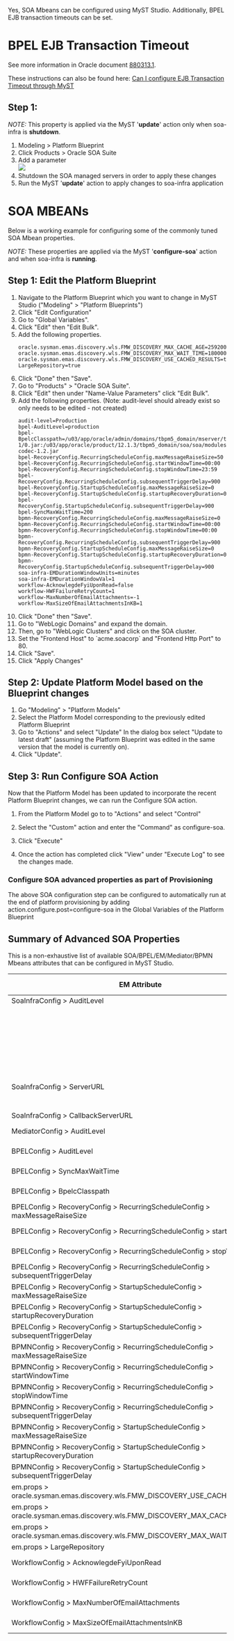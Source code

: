 Yes, SOA Mbeans can be configured using MyST Studio. Additionally, BPEL EJB transaction timeouts can be set.

# BPEL EJB Transaction Timeout

See more information in Oracle document [880313.1](https://support.oracle.com/epmos/faces/DocContentDisplay?id=880313.1). 

These instructions can also be found here: [Can I configure EJB Transaction Timeout through MyST](add-compute-nodes/can-i-configure-ejb-transaction-timeout-through-myst.html)

## Step 1:

*NOTE:* This property is applied via the MyST '**update**' action only when soa-infra is **shutdown**.

1. Modeling > Platform Blueprint
2. Click Products > Oracle SOA Suite
3. Add a parameter<br>![](/img/ejb-timeout-01.png)
4. Shutdown the SOA managed servers in order to apply these changes
5. Run the MyST '**update**' action to apply changes to soa-infra application



# SOA MBEANs

Below is a working example for configuring some of the commonly tuned SOA Mbean properties.

*NOTE:* These properties are applied via the MyST '**configure-soa**' action and when soa-infra is **running**.

## Step 1: Edit the Platform Blueprint

1. Navigate to the Platform Blueprint which you want to change in MyST Studio \("Modeling" &gt; "Platform Blueprints"\)
2. Click "Edit Configuration"
3. Go to "Global Variables". 
4. Click "Edit" then "Edit Bulk".
5. Add the following properties.
   ```
   oracle.sysman.emas.discovery.wls.FMW_DISCOVERY_MAX_CACHE_AGE=2592000000
   oracle.sysman.emas.discovery.wls.FMW_DISCOVERY_MAX_WAIT_TIME=1800000
   oracle.sysman.emas.discovery.wls.FMW_DISCOVERY_USE_CACHED_RESULTS=true
   LargeRepository=true
   ```
6. Click "Done" then "Save".
7. Go to "Products" &gt; "Oracle SOA Suite". 
8. Click "Edit" then under "Name-Value Parameters" click "Edit Bulk".
9. Add the following properties. \(Note: audit-level should already exist so only needs to be edited - not created\)
   ```
   audit-level=Production
   bpel-AuditLevel=production
   bpel-BpelcClasspath=/u03/app/oracle/admin/domains/tbpm5_domain/mserver/tbpm5_domain/lib/gen_credentials_client-1/0.jar:/u03/app/oracle/product/12.1.3/tbpm5_domain/soa/soa/modules/oracle.bpm.composer.webapp_11.1.1/commons-codec-1.2.jar
   bpel-RecoveryConfig.RecurringScheduleConfig.maxMessageRaiseSize=50
   bpel-RecoveryConfig.RecurringScheduleConfig.startWindowTime=00:00
   bpel-RecoveryConfig.RecurringScheduleConfig.stopWindowTime=23:59
   bpel-RecoveryConfig.RecurringScheduleConfig.subsequentTriggerDelay=900
   bpel-RecoveryConfig.StartupScheduleConfig.maxMessageRaiseSize=0
   bpel-RecoveryConfig.StartupScheduleConfig.startupRecoveryDuration=0
   bpel-RecoveryConfig.StartupScheduleConfig.subsequentTriggerDelay=900
   bpel-SyncMaxWaitTime=200
   bpmn-RecoveryConfig.RecurringScheduleConfig.maxMessageRaiseSize=0
   bpmn-RecoveryConfig.RecurringScheduleConfig.startWindowTime=00:00
   bpmn-RecoveryConfig.RecurringScheduleConfig.stopWindowTime=00:00
   bpmn-RecoveryConfig.RecurringScheduleConfig.subsequentTriggerDelay=900
   bpmn-RecoveryConfig.StartupScheduleConfig.maxMessageRaiseSize=0
   bpmn-RecoveryConfig.StartupScheduleConfig.startupRecoveryDuration=0
   bpmn-RecoveryConfig.StartupScheduleConfig.subsequentTriggerDelay=900
   soa-infra-EMDurationWindowUnits=minutes
   soa-infra-EMDurationWindowVal=1
   workflow-AcknowlegdeFyiUponRead=false
   workflow-HWFFailureRetryCount=1
   workflow-MaxNumberOfEmailAttachments=-1
   workflow-MaxSizeOfEmailAttachmentsInKB=1
   ```
10. Click "Done" then "Save".
11. Go to "WebLogic Domains" and expand the domain.
12. Then, go to "WebLogic Clusters" and click on the SOA cluster.
13. Set the "Frontend Host" to \`acme.soacorp\` and "Frontend Http Port" to 80.
14. Click "Save".
15. Click "Apply Changes"

## Step 2: Update Platform Model based on the Blueprint changes

1. Go "Modeling" &gt; "Platform Models"
2. Select the Platform Model corresponding to the previously edited Platform Blueprint
3. Go to "Actions" and select "Update"
   In the dialog box select "Update to latest draft" \(assuming the Platform Blueprint was edited in the same version that the model is currently on\).
4. Click "Update".

## Step 3: Run Configure SOA Action

Now that the Platform Model has been updated to incorporate the recent Platform Blueprint changes, we can run the Configure SOA action.  
1. From the Platform Model go to to "Actions" and select "Control"  
2. Select the "Custom" action and enter the "Command" as configure-soa.

1. Click "Execute"
2. Once the action has completed click "View" under "Execute Log" to see the changes made.

### Configure SOA advanced properties as part of Provisioning

The above SOA configuration step can be configured to automatically run at the end of platform provisioning by adding action.configure.post=configure-soa in the Global  Variables of the Platform Blueprint

## Summary of Advanced SOA Properties

This is a non-exhaustive list of available SOA/BPEL/EM/Mediator/BPMN Mbeans attributes that can be configured in MyST Studio.

| **EM Attribute** | **Component in MyST Studio** | **Name-Value Parameter in MyST Studio** | **Available Since** |
| --- | --- | --- | --- |
| SoaInfraConfig &gt; AuditLevel | Blueprint &gt; Products &gt; | audit-level | 2.0.0+ |
|  | SoaInfraConfig &gt; EMDurationWindowVal | Blueprint &gt; Products &gt; Oracle SOA Suite | soa-infra-EMDurationWindowUnits                                         4.0.0+ |
|  | SoaInfraConfig &gt; EMDurationWindowVal | Blueprint &gt; Products &gt; Oracle SOA Suite | soa-infra-EMDurationWindowVal                                           4.0.0+ |
| SoaInfraConfig &gt; ServerURL | Blueprint &gt; WebLogic Domains &gt; \(domain name\) &gt; WebLogic Clusters &gt; \(soa cluster\) | Automatically calculated from "Frontend Host" and "Frontend Http Port" | 2.0.0+ |
| SoaInfraConfig &gt; CallbackServerURL | As above | As above | 2.0.0+ |
| MediatorConfig &gt; AuditLevel | Blueprint &gt; Products &gt; Oracle SOA Suite | audit-level | 1.0.0+ |
| BPELConfig &gt; AuditLevel | Blueprint &gt; Products &gt; Oracle SOA Suite | audit-level | 1.0.0+ |
| BPELConfig &gt; SyncMaxWaitTime | Blueprint &gt; Products &gt; Oracle SOA Suite | bpel-SyncMaxWaitTime | 4.0.0+ |
| BPELConfig &gt; BpelcClasspath | Blueprint &gt; Products &gt; Oracle SOA Suite | bpel-BpelcClasspath | 4.0.0+ |
| BPELConfig &gt; RecoveryConfig &gt; RecurringScheduleConfig &gt; maxMessageRaiseSize | Blueprint &gt; Products &gt; Oracle SOA Suite | bpel-RecoveryConfig.RecurringScheduleConfig.maxMessageRaiseSize | 4.0.0+ |
| BPELConfig &gt; RecoveryConfig &gt; RecurringScheduleConfig &gt; startWindowTime | Blueprint &gt; Products &gt; Oracle SOA Suite | bpel-RecoveryConfig.RecurringScheduleConfig.startWindowTime | 4.0.0+ |
| BPELConfig &gt; RecoveryConfig &gt; RecurringScheduleConfig &gt; stopWindowTime | Blueprint &gt; Products &gt; Oracle SOA Suite | bpel-RecoveryConfig.RecurringScheduleConfig.stopWindowTime | 4.0.0+ |
| BPELConfig &gt; RecoveryConfig &gt; RecurringScheduleConfig &gt; subsequentTriggerDelay | Blueprint &gt; Products &gt; Oracle SOA Suite | bpel-RecoveryConfig.RecurringScheduleConfig.subsequentTriggerDelay | 4.0.0+ |
| BPELConfig &gt; RecoveryConfig &gt; StartupScheduleConfig &gt; maxMessageRaiseSize | Blueprint &gt; Products &gt; Oracle SOA Suite | bpel-RecoveryConfig.StartupScheduleConfig.maxMessageRaiseSize | 4.0.0+ |
| BPELConfig &gt; RecoveryConfig &gt; StartupScheduleConfig &gt; startupRecoveryDuration | Blueprint &gt; Products &gt; Oracle SOA Suite | bpel-RecoveryConfig.StartupScheduleConfig.startupRecoveryDuration | 4.0.0+ |
| BPELConfig &gt; RecoveryConfig &gt; StartupScheduleConfig &gt; subsequentTriggerDelay | Blueprint &gt; Products &gt; Oracle SOA Suite | bpel-RecoveryConfig.StartupScheduleConfig.subsequentTriggerDelay | 4.0.0+ |
| BPMNConfig &gt; RecoveryConfig &gt; RecurringScheduleConfig &gt; maxMessageRaiseSize | Blueprint &gt; Products &gt; Oracle SOA Suite | bpmn-RecoveryConfig.RecurringScheduleConfig.maxMessageRaiseSize | 4.0.0+ |
| BPMNConfig &gt; RecoveryConfig &gt; RecurringScheduleConfig &gt; startWindowTime | Blueprint &gt; Products &gt; Oracle SOA Suite | bpmn-RecoveryConfig.RecurringScheduleConfig.startWindowTime | 4.0.0+ |
| BPMNConfig &gt; RecoveryConfig &gt; RecurringScheduleConfig &gt; stopWindowTime | Blueprint &gt; Products &gt; Oracle SOA Suite | bpmn-RecoveryConfig.RecurringScheduleConfig.stopWindowTime | 4.0.0+ |
| BPMNConfig &gt; RecoveryConfig &gt; RecurringScheduleConfig &gt; subsequentTriggerDelay | Blueprint &gt; Products &gt; Oracle SOA Suite | bpmn-RecoveryConfig.RecurringScheduleConfig.subsequentTriggerDelay | 4.0.0+ |
| BPMNConfig &gt; RecoveryConfig &gt; StartupScheduleConfig &gt; maxMessageRaiseSize | Blueprint &gt; Products &gt; Oracle SOA Suite | bpmn-RecoveryConfig.StartupScheduleConfig.maxMessageRaiseSize | 4.0.0+ |
| BPMNConfig &gt; RecoveryConfig &gt; StartupScheduleConfig &gt; startupRecoveryDuration | Blueprint &gt; Products &gt; Oracle SOA Suite | bpmn-RecoveryConfig.StartupScheduleConfig.startupRecoveryDuration | 4.0.0+ |
| BPMNConfig &gt; RecoveryConfig &gt; StartupScheduleConfig &gt; subsequentTriggerDelay | Blueprint &gt; Products &gt; Oracle SOA Suite | bpmn-RecoveryConfig.StartupScheduleConfig.subsequentTriggerDelay | 4.0.0+ |
| em.props &gt; oracle.sysman.emas.discovery.wls.FMW\_DISCOVERY\_USE\_CACHED\_RESULTS | Global Variables | oracle.sysman.emas.discovery.wls.FMW\_DISCOVERY\_USE\_CACHED\_RESULTS | 2.5.1+ |
| em.props &gt; oracle.sysman.emas.discovery.wls.FMW\_DISCOVERY\_MAX\_CACHE\_AGE | Global Variables | oracle.sysman.emas.discovery.wls.FMW\_DISCOVERY\_MAX\_CACHE\_AGE | 2.5.1+ |
| em.props &gt; oracle.sysman.emas.discovery.wls.FMW\_DISCOVERY\_MAX\_WAIT\_TIME | Global Variables | oracle.sysman.emas.discovery.wls.FMW\_DISCOVERY\_MAX\_WAIT\_TIME | 2.5.1+ |
| em.props &gt; LargeRepository | Global Variables | LargeRepository | 4.0.0+ |
| WorkflowConfig > AcknowlegdeFyiUponRead | Blueprint &gt; Products &gt; Oracle SOA Suite | workflow-AcknowlegdeFyiUponRead | 6.5.0+ |
| WorkflowConfig > HWFFailureRetryCount | Blueprint &gt; Products &gt; Oracle SOA Suite | workflow-HWFFailureRetryCount | 6.5.0+ |
| WorkflowConfig > MaxNumberOfEmailAttachments | Blueprint &gt; Products &gt; Oracle SOA Suite | workflow-MaxNumberOfEmailAttachments | 6.5.0+ |
| WorkflowConfig > MaxSizeOfEmailAttachmentsInKB | Blueprint &gt; Products &gt; Oracle SOA Suite | workflow-MaxSizeOfEmailAttachmentsInKB | 6.5.0+ |



